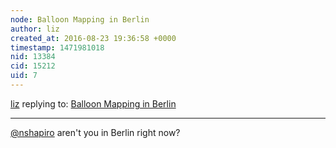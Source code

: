 ```yaml
---
node: Balloon Mapping in Berlin
author: liz
created_at: 2016-08-23 19:36:58 +0000
timestamp: 1471981018
nid: 13384
cid: 15212
uid: 7
---
```




[liz](../profile/liz) replying to: [Balloon Mapping in Berlin](../notes/clauds/08-22-2016/balloon-mapping-in-berlin)

----
[@nshapiro](/profile/nshapiro) aren't you in Berlin right now?
